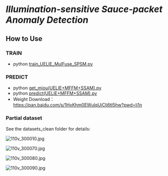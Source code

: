 # ***Illumination-sensitive Sauce-packet Anomaly Detection***


## How to Use

### TRAIN
  * python [train_UELIE_MulFuse_SPSM.py](train_UELIE_MulFuse_SPSM.py)

### PREDICT
  * python [get_miou(UELIE+MFFM+SSAM).py](get_miou%28UELIE%2BMFFM%2BSSAM%29.py)
  * python [predict(UELIE+MFFM+SSAM).py](predict%28UELIE%2BMFFM%2BSSAM%29.py)
  * Weight Download：https://pan.baidu.com/s/1HxKhm0EWulqUiCli6tI5hw?pwd=li1n 

### Partial dataset
See the datasets_clean folder for details:

![110v_300010.jpg](..%2FSADM%BF%AA%D4%B4%B4%FA%C2%EBv4.0%2Fdatasets_clean%2F110v_300010.jpg)

![110v_300070.jpg](..%2FSADM%BF%AA%D4%B4%B4%FA%C2%EBv4.0%2Fdatasets_clean%2F110v_300070.jpg)

![110v_300080.jpg](..%2FSADM%BF%AA%D4%B4%B4%FA%C2%EBv4.0%2Fdatasets_clean%2F110v_300080.jpg)

![110v_300090.jpg](..%2FSADM%BF%AA%D4%B4%B4%FA%C2%EBv4.0%2Fdatasets_clean%2F110v_300090.jpg)
